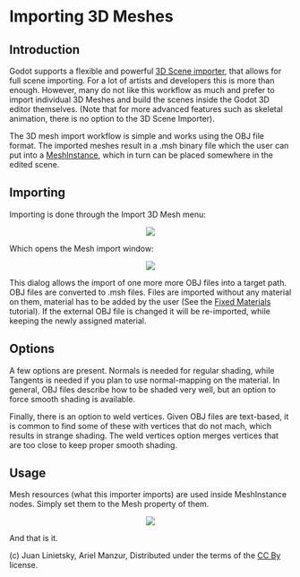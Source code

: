 # Importing 3D Meshes

## Introduction

Godot supports a flexible and powerful [3D Scene importer](import_3d), that allows for full scene importing. For a lot of artists and developers this is more than enough. However, many do not like this workflow as much and prefer to import individual 3D Meshes and build the scenes inside the Godot 3D editor themselves. (Note that for more advanced features such as skeletal animation, there is no option to the 3D Scene Importer).

The 3D mesh import workflow is simple and works using the OBJ file format. The imported meshes result in a .msh binary file which the user can put into a [MeshInstance](class_meshinstance), which in turn can be placed somewhere in the edited scene.

## Importing

Importing is done through the Import 3D Mesh menu:

<p align="center"><img src="images/mesh_import.png"></p>

Which opens the Mesh import window:

<p align="center"><img src="images/mesh_dialog.png"></p>

This dialog allows the import of one more more OBJ files into a target path. OBJ files are converted to .msh files. Files are imported without any material on them, material has to be added by the user (See the [Fixed Materials](tutorial_fixed_materials) tutorial). If the external OBJ file is changed it will be re-imported, while keeping the newly assigned material.

## Options

A few options are present. Normals is needed for regular shading, while Tangents is needed if you plan to use normal-mapping on the material. In general, OBJ files describe how to be shaded very well, but an option to force smooth shading is available.

Finally, there is an option to weld vertices. Given OBJ files are text-based, it is common to find some of these with vertices that do not mach, which results in strange shading. The weld vertices option merges vertices that are too close to keep proper smooth shading.

## Usage

Mesh resources (what this importer imports) are used inside MeshInstance nodes. Simply set them to the Mesh property of them.

<p align="center"><img src="images/3dmesh_instance.png"></p>

And that is it.



(c) Juan Linietsky, Ariel Manzur, Distributed under the terms of the [CC By](https://creativecommons.org/licenses/by/3.0/legalcode) license.
